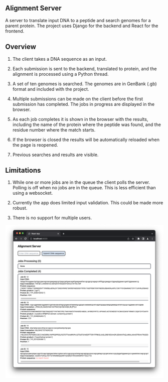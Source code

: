 ## Alignment Server
A server to translate input DNA to a peptide and search genomes for a parent protein. The project uses Django for the backend and React for the frontend.

## Overview
1. The client takes a DNA sequence as an input. 

2. Each submission is sent to the backend, translated to protein, and the alignment is processed using a Python thread.

3. A set of ten genomes is searched. The genomes are in GenBank (.gb) format and included with the project.

4. Multiple submissions can be made on the client before the first submission has completed. The jobs in progress are displayed in the browser.

5. As each job completes it is shown in the browser with the results, including the name of the protein where the peptide was found, and the residue number where the match starts.

6. If the browser is closed the results will be automatically reloaded when the page is reopened.

7. Previous searches and results are visible.

## Limitations
1. While one or more jobs are in the queue the client polls the server. Polling is off when no jobs are in the queue. This is less efficient than using a websocket.

2. Currently the app does limited input validation. This could be made more robust.

3. There is no support for multiple users.

![alt text](readme_img/screenshot.png?raw=true)